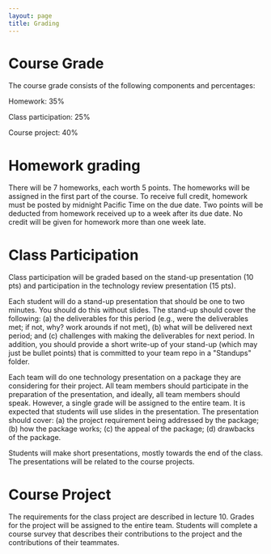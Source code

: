 ```yaml
---
layout: page
title: Grading
---
```


# Course Grade

The course grade consists of the following components and percentages:

Homework: 35%

Class participation: 25%

Course project: 40%

# Homework grading

There will be 7 homeworks, each worth 5 points.
The homeworks will be assigned in the first part of the course.
To receive full credit, homework must be posted by midnight Pacific Time on the due date.
Two points will be deducted from homework received up to a week after its due date.
No credit will be given for homework more than one week late.

# Class Participation

Class participation will be graded based on the stand-up presentation (10 pts) and participation in 
the technology review presentation (15 pts).

Each student will do a stand-up presentation that should be one to two minutes. 
You should do this without slides. The stand-up should cover the following:
(a) the deliverables for this period (e.g., were the deliverables met; if not, why? work arounds if not
met), 
(b) what will be delivered next period; and (c) challenges with making the deliverables for next period.
In addition, you should provide a short write-up of your stand-up (which may just be
bullet points) that is committed to your team repo in a "Standups" folder.

Each team will do one technology presentation on a package they are considering for their project. 
All team members should participate in the preparation
of the presentation, and ideally, all team members should speak.
However, a single grade will be assigned to the entire team.
It is expected that students will use slides in the presentation.
The presentation should cover: (a) the project requirement being addressed by the package; (b) how
the package works;
(c) the appeal of the package;
(d) drawbacks of the package.

Students will make short presentations, mostly towards the end of the class.
The presentations will be related to the course projects.

# Course Project

The requirements for the class project are described in lecture 10.
Grades for the project will be assigned to the entire team.
Students will complete a course survey that describes their contributions to the project
and the contributions of their teammates.
